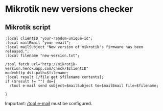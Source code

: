 # Mikrotik new versions checker

## Mikrotik script

```
:local clientID "your-random-unique-id";
:local mailEmail "your email";
:local mailSubject "New version of mikrotik's firmware has been released.";
:local filename "new-version.txt";

/tool fetch url="http://mikrotik-version.herokuapp.com/check/$clientID"
mode=http dst-path=$filename;
:local result [/file get $filename contents];
if ($result != "") do={
  /tool e-mail send subject=$mailSubject to=$mailEmail file=$filename;

}
```

Important: [/tool e-mail](http://wiki.mikrotik.com/wiki/Manual:Tools/email)
must be configured.
